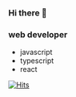 ### Hi there 👋

### web developer

* javascript
* typescript
* react

[![Hits](https://hits.seeyoufarm.com/api/count/incr/badge.svg?url=https%3A%2F%2Fgithub.com%2Frecordboy&count_bg=%238C8C8C&title_bg=%23555555&icon=&icon_color=%23E7E7E7&title=hits&edge_flat=false)](https://hits.seeyoufarm.com)
